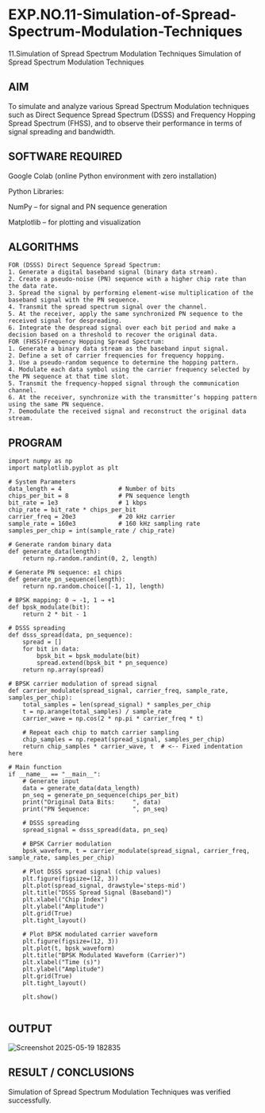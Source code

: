 # EXP.NO.11-Simulation-of-Spread-Spectrum-Modulation-Techniques

11.Simulation of Spread Spectrum Modulation Techniques
Simulation of Spread Spectrum Modulation Techniques

## AIM
To simulate and analyze various Spread Spectrum Modulation techniques such as Direct Sequence Spread Spectrum (DSSS) and Frequency Hopping Spread Spectrum (FHSS), and to observe their performance in terms of signal spreading and bandwidth.


## SOFTWARE REQUIRED
Google Colab (online Python environment with zero installation)

Python Libraries:

NumPy – for signal and PN sequence generation

Matplotlib – for plotting and visualization


## ALGORITHMS
```
FOR (DSSS) Direct Sequence Spread Spectrum: 
1. Generate a digital baseband signal (binary data stream).
2. Create a pseudo-noise (PN) sequence with a higher chip rate than the data rate.
3. Spread the signal by performing element-wise multiplication of the baseband signal with the PN sequence.
4. Transmit the spread spectrum signal over the channel.
5. At the receiver, apply the same synchronized PN sequence to the received signal for despreading.
6. Integrate the despread signal over each bit period and make a decision based on a threshold to recover the original data.
FOR (FHSS)Frequency Hopping Spread Spectrum:
1. Generate a binary data stream as the baseband input signal.
2. Define a set of carrier frequencies for frequency hopping.
3. Use a pseudo-random sequence to determine the hopping pattern.
4. Modulate each data symbol using the carrier frequency selected by the PN sequence at that time slot.
5. Transmit the frequency-hopped signal through the communication channel.
6. At the receiver, synchronize with the transmitter’s hopping pattern using the same PN sequence.
7. Demodulate the received signal and reconstruct the original data stream.
```
## PROGRAM
```
import numpy as np
import matplotlib.pyplot as plt

# System Parameters
data_length = 4                # Number of bits
chips_per_bit = 8              # PN sequence length
bit_rate = 1e3                 # 1 kbps
chip_rate = bit_rate * chips_per_bit
carrier_freq = 20e3            # 20 kHz carrier
sample_rate = 160e3            # 160 kHz sampling rate
samples_per_chip = int(sample_rate / chip_rate)

# Generate random binary data
def generate_data(length):
    return np.random.randint(0, 2, length)

# Generate PN sequence: ±1 chips
def generate_pn_sequence(length):
    return np.random.choice([-1, 1], length)

# BPSK mapping: 0 → -1, 1 → +1
def bpsk_modulate(bit):
    return 2 * bit - 1

# DSSS spreading
def dsss_spread(data, pn_sequence):
    spread = []
    for bit in data:
        bpsk_bit = bpsk_modulate(bit)
        spread.extend(bpsk_bit * pn_sequence)
    return np.array(spread)

# BPSK carrier modulation of spread signal
def carrier_modulate(spread_signal, carrier_freq, sample_rate, samples_per_chip):
    total_samples = len(spread_signal) * samples_per_chip
    t = np.arange(total_samples) / sample_rate
    carrier_wave = np.cos(2 * np.pi * carrier_freq * t)

    # Repeat each chip to match carrier sampling
    chip_samples = np.repeat(spread_signal, samples_per_chip)
    return chip_samples * carrier_wave, t  # <-- Fixed indentation here

# Main function
if __name__ == "__main__":
    # Generate input
    data = generate_data(data_length)
    pn_seq = generate_pn_sequence(chips_per_bit)
    print("Original Data Bits:     ", data)
    print("PN Sequence:            ", pn_seq)

    # DSSS spreading
    spread_signal = dsss_spread(data, pn_seq)

    # BPSK Carrier modulation
    bpsk_waveform, t = carrier_modulate(spread_signal, carrier_freq, sample_rate, samples_per_chip)

    # Plot DSSS spread signal (chip values)
    plt.figure(figsize=(12, 3))
    plt.plot(spread_signal, drawstyle='steps-mid')
    plt.title("DSSS Spread Signal (Baseband)")
    plt.xlabel("Chip Index")
    plt.ylabel("Amplitude")
    plt.grid(True)
    plt.tight_layout()

    # Plot BPSK modulated carrier waveform
    plt.figure(figsize=(12, 3))
    plt.plot(t, bpsk_waveform)
    plt.title("BPSK Modulated Waveform (Carrier)")
    plt.xlabel("Time (s)")
    plt.ylabel("Amplitude")
    plt.grid(True)
    plt.tight_layout()

    plt.show()


```
## OUTPUT

![Screenshot 2025-05-19 182835](https://github.com/user-attachments/assets/dae670f2-2628-48da-a8ef-d9a8ca909c65)


## RESULT / CONCLUSIONS
Simulation of Spread Spectrum Modulation Techniques was verified successfully.
